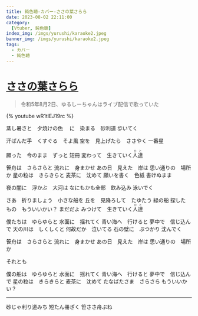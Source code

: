 ```yaml
---
title: 鈍色聴-カバー-ささの葉さらら
date: 2023-08-02 22:11:00
category:
  [Vtuber, 鈍色聴]
index_img: /imgs/yurushi/karaoke2.jpeg
banner_img: /imgs/yurushi/karaoke2.jpeg
tags:
  - カバー
  - 鈍色聴
---
```


<script src='/js/diy/resize-ifram.js'></script>

# [ささの葉さらら](https://www.nicovideo.jp/watch/sm7552783)

> 令和5年8月2日、ゆるしーちゃんはライブ配信で歌っていた

{% youtube wR1tlEJ19rc %}

蒸し暑さと　夕焼けの色
　に　染まる　砂利道
歩いてく

汗ばんだ手　くすぐる　そよ風
空を　見上げたら　ささやく
一番星

願った　今のまま　ずっと
短冊
<ruby>変わって　生きていく<rt></rt>人達<rt>ひと</rt></ruby>

笹舟は　さらさらと
流れに　身まかせ
あの日　見えた　岸は
思い通りの　場所か
星の粒は　きらきらと
麦茶に　沈めて
願いを書く　色紙
書けぬまま

夜の闇に　浮かぶ　大河は
なにもかも全部　飲み込み
泳いでく

さあ　折りましょう　小さな船を
丘を　見降ろして　たゆたう
緑の船
探した　もの　もういいかい？
まだだよ
<ruby>みつけて　生きていく<rt></rt>人達<rt>ひと</rt></ruby>

僕たちは　ゆらゆらと
水面に　揺れてく
青い海へ　行けると
夢中で　信じ込んで
天の川は　しくしくと
何故だか　泣いてる
石の壁に　ぶつかり
沈んでく

笹舟は　さらさらと
流れに　身まかせ
あの日　見えた　岸は
思い通りの　場所か

それとも

僕の船は　ゆらゆらと
水面に　揺れてく
青い海へ　行けると
夢中で　信じ込んで
星の粒は　きらきらと
麦茶に　沈めて
たなばたさま　さらさら
もういいかい？

- - -

砂じゃ利り道みち
短たん冊ざく
笹ささ舟ぶね
